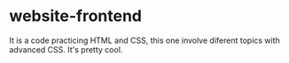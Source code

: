 # website-frontend
It is a code practicing HTML and CSS, this one involve diferent topics with advanced CSS. It's pretty cool. 
